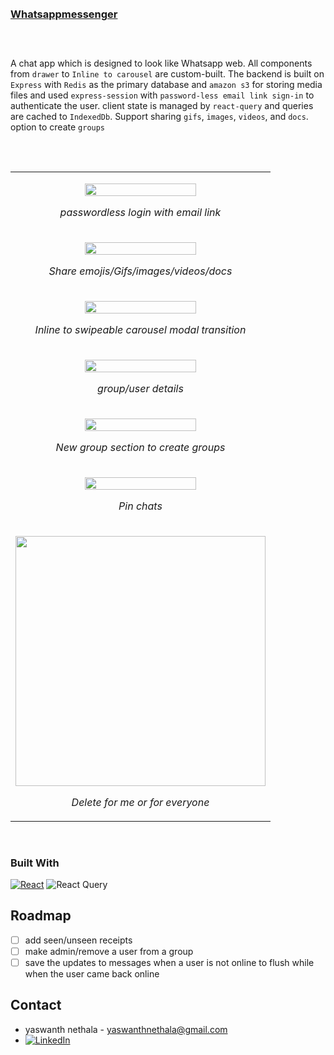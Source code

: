 

<!-- ABOUT THE PROJECT -->

<br>

<br>
<h3 >
 <a href='https://monyflix.vercel.app'>Whatsappmessenger</a>
</h3> 

## 
<br>

A chat app which is designed to look like Whatsapp web. All components from `drawer` to `Inline to carousel`   are custom-built. The backend is built on `Express` with `Redis` as the primary database and `amazon s3` for storing media files and used `express-session` with 
`password-less email link sign-in` to authenticate the user. client state is managed by `react-query` and queries are cached to `IndexedDb`. Support sharing `gifs`, `images`, `videos`, and `docs`.
option to create `groups`

##
<br>


<table align='center' class="table table-bordered">
  <tbody>
    <tr>
      <td>
        <p align="center">
            <img width='66.66%'    alt='' src="https://github.com/nethalayaswanth/whatsapp/assets/55290314/5c87814f-a7c5-4e1c-945c-6fe892c34be2" />
        </p>
				<p  align="center">
				<i>passwordless login with email link</i>	
				</p>
				<p></p>
      </td>
    </tr>
<!--     <tr>
      <td>
        <p align="center">
            <img width='66.66%'   alt='' src="https://github.com/nethalayaswanth/whatsapp/assets/55290314/5c87814f-a7c5-4e1c-945c-6fe892c34be2" />
        </p>
				<p  align="center">
				<i>passwordless login with email link</i>	
				</p>
				<p></p>
      </td>
    </tr> -->
    <tr>
      <td>
        <p align="center">
            <img width='66.66%'   alt='' src="https://github.com/nethalayaswanth/whatsapp/assets/55290314/a228af32-391e-4722-903f-eaf2b979fa0c" />
        </p>
								<p  align="center">
				<i>Share emojis/Gifs/images/videos/docs</i>	
				</p>
				<p></p>
      </td>
    </tr>
    <tr>
      <td>
        <p align="center">
            <img  width='66.66%'  alt='' src="https://github.com/nethalayaswanth/whatsapp/assets/55290314/d882201b-7249-4b82-95c7-826d8bd7c787"/>
        </p>
        	<p  align="center">
				<i>Inline to swipeable carousel modal transition </i>	
				</p>
				<p></p>
      </td>
    </tr>
    <tr>
      <td>
        <p align="center">
            <img  width='66.66%'  alt='' src="https://github.com/nethalayaswanth/whatsapp/assets/55290314/2a42cd15-95f3-413d-8566-ca41600f862d"/>
        </p>
			  	<p  align="center">
				<i>group/user details </i>	
				</p>
				<p></p>
      </td>
    </tr>
    <tr>
      <td>
        <p align="center">
            <img  width='66.66%'  alt='' src="https://github.com/nethalayaswanth/whatsapp/assets/55290314/fd30ed3a-d0f1-4e64-834a-1a69a2c649cf"/>
        </p>
			  <p  align="center">
				<i>New group section to create groups</i>	
				</p>
				<p></p>
      </td>
    </tr>
    <tr>
      <td>
        <p align="center">
            <img width='66.66%'   alt='' src="https://github.com/nethalayaswanth/whatsapp/assets/55290314/f535b2b0-6965-4c53-a2cd-ffd7d50e0488" />
        </p>
				<p  align="center">
				<i>Pin chats</i>	
				</p>
				<p></p>
      </td>
    </tr>
    <tr>
      <td>
        <p align="center">
            <img  height='400px'  alt='' src="https://github.com/nethalayaswanth/whatsapp/assets/55290314/6b1ea2ff-5d43-422e-b2f7-be4f40d2888f" />
        </p>
				<p  align="center">
				<i>Delete for me or for everyone</i>	
				</p>
				<p></p>
      </td>
    </tr>

  </tbody>
</table>

<br/>

### Built With

[![React][React.js]][React-url]
![React Query][ReactQuery]

<!-- ROADMAP -->

## Roadmap

- [ ] add seen/unseen receipts
- [ ] make admin/remove a user from a group
- [ ] save the updates to messages when  a user is not  online to flush while when the user came back online

<!-- LICENSE -->


<!-- CONTACT -->

## Contact

* yaswanth nethala - yaswanthnethala@gmail.com
* [![LinkedIn][linkedin-shield]][linkedin-url]

[linkedin-shield]: https://img.shields.io/badge/-LinkedIn-black.svg?style=for-the-badge&logo=linkedin&colorB=555
[linkedin-url]: https://linkedin.com/in/yaswanthnethala
[Next.js]: https://img.shields.io/badge/next.js-000000?style=for-the-badge&logo=nextdotjs&logoColor=white
[Next-url]: https://nextjs.org/
[React.js]: https://img.shields.io/badge/React-20232A?style=for-the-badge&logo=react&logoColor=61DAFB
[apollo]: https://img.shields.io/badge/Apollo_Graphql-311C87?style=for-the-badge&logo=apollographql&logoColor=white
[ReactQuery]: https://img.shields.io/badge/React_Query-FF4154?style=for-the-badge&logo=reactquery&logoColor=white
[React-url]: https://reactjs.org/
